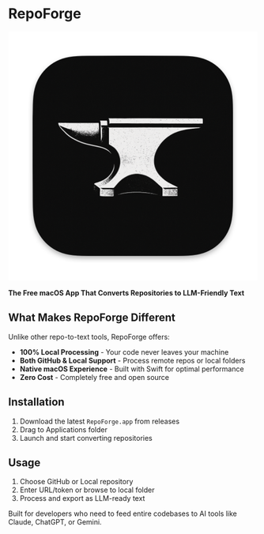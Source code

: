 # RepoForge

![RepoForge Logo](appicon.png)

**The Free macOS App That Converts Repositories to LLM-Friendly Text**

## What Makes RepoForge Different

Unlike other repo-to-text tools, RepoForge offers:
- **100% Local Processing** - Your code never leaves your machine
- **Both GitHub & Local Support** - Process remote repos or local folders
- **Native macOS Experience** - Built with Swift for optimal performance
- **Zero Cost** - Completely free and open source

## Installation

1. Download the latest `RepoForge.app` from releases
2. Drag to Applications folder
3. Launch and start converting repositories

## Usage

1. Choose GitHub or Local repository
2. Enter URL/token or browse to local folder
3. Process and export as LLM-ready text

Built for developers who need to feed entire codebases to AI tools like Claude, ChatGPT, or Gemini. 